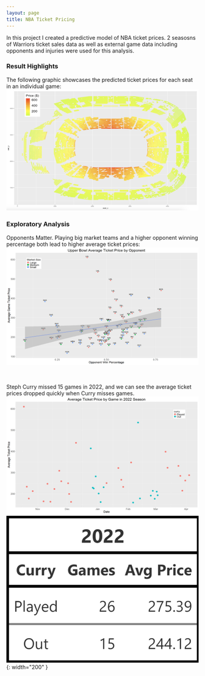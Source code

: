 ```yaml
---
layout: page
title: NBA Ticket Pricing
---
```

In this project I created a predictive model of NBA ticket prices. 2 seasosns of Warriors ticket sales data as well as external game data including opponents and injuries were used for this analysis.


### Result Highlights
The following graphic showcases the predicted ticket prices for each seat in an individual game:
![Image](/assets/images/arena_map.png)

### Exploratory Analysis
Opponents Matter. Playing big market teams and a higher opponent winning percentage both lead to higher average ticket prices:
![Image](/assets/images/opps.jpeg)

&nbsp;<br>

Steph Curry missed 15 games in 2022, and we can see the average ticket prices dropped quickly when Curry misses games.
![Image](/assets/images/curry_graph.jpeg)
![Image](/assets/images/curry_22.jpeg){: width="200" }

&nbsp;<br>





